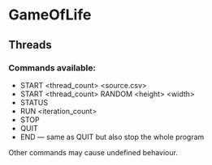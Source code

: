 # GameOfLife

## Threads

### Commands available:

* START \<thread_count> \<source.csv>
* START \<thread_count> RANDOM \<height> \<width>
* STATUS
* RUN \<iteration_count>
* STOP
* QUIT
* END — same as QUIT but also stop the whole program

Other commands may cause undefined behaviour.